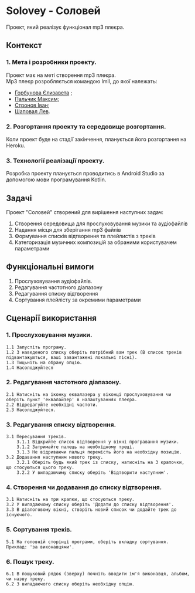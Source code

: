 # Solovey - Соловей
Проект, який реалізує функціонал mp3 плеєра.
## Контекст
### 1.  Мета і розробники проекту.
Проект має на меті створення mp3 плеєра.  
Mp3 плеєр розробляється командою lmll, до якої належать:
- [Горбунова Єлизавета](https://github.com/lizardlynx) ;
- [Пальчик Максим](https://github.com/La7rodectus);
- [Стронов Іван](https://github.com/Miroso02);
- [Шаповал Лев](https://github.com/Leohostname).  
### 2. Розгортання проекту та середовище розгортання.  
Коли проект буде на стадії закінчення, планується його розгортання на Heroku. 
### 3. Технології реалізації проекту.  
Розробка проекту планується проводитись в Android Studio за допомогою мови програмування Kotlin.

## Задачі
Проект "Соловей" створений для вирішення наступних задач:
1. Створення середовища для прослуховування музики та аудіофайлів
2. Надання місця для зберігання mp3 файлів
3. Формування списків відтворення та плейлистів з треків
4. Категоризація музичних композицій за обраними користувачем параметрами
## Функціональні вимоги
1. Прослуховування аудіофайлів.
2. Редагування частотного діапазону
3. Редагування списку відтворення 
4. Сортування плейлісту за окремими параметрами
## Сценарії використання
### 1. Прослуховування музики.
    1.1 Запустіть програму.
    1.2 З наведеного списку оберіть потрібний вам трек (В список треків підвантажуються, ваші завантажені локальні пісні).
    1.3 Тицьніть на обрану опцію.
    1.4 Насолоджуйтеся
### 2. Редагування частотного діапазону.
    2.1 Натисніть на іконку еквалазера у віконці прослуховування чи оберіть пункт 'еквалайзер' в налаштуваннях плеєра.
    2.2 Відредагуйте необхідні частоти.
    2.3 Насолоджуйтеся.
### 3. Редагування списку відтворення.
    3.1 Пересування треків.
        3.1.1 Відкрийте список відтворення у вікні програвання музики.
        3.1.2 Затримайте палець на необхідному треці.
        3.1.3 Не відриваючи пальця перемість його на необхідну позицію.
    3.2 Додавання наступним нового треку.
        3.2.1 Оберіть будь який трек із списку, натисніть на 3 крапочки, що стосуються цього треку.
        3.2.2 У випадаючиму списку оберіть 'Відтворити наступним'.
### 4. Створення чи додавання до списку відтворення.
    3.1 Натисніть на три крапки, що стосуються треку.
    3.2 У випадаючому списку оберіть 'Додати до списку відтворення'.
    3.3 В діалоговому вікні, створіть новий список чи додайте трек до існуючого.
### 5. Сортування треків.
    5.1 На головній сторінці програми, оберіть вкладку сортування. Приклад: 'за виконавцями'.
### 6. Пошук треку.
    6.1 В пошуковий рядок (зверху) почніть вводити ім'я виконавця, альбом, чи назву треку.
    6.2 З випадаючого списку оберіть необхідну опцію.
